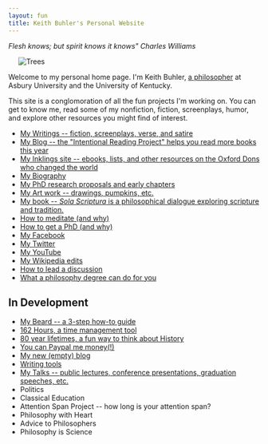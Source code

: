 ```yaml
---
layout: fun
title: Keith Buhler's Personal Website
---
```


*Flesh knows; but spirit knows it knows" Charles Williams*

<img src="http://lorempixel.com/image_output/nature-q-c-800-450-8.jpg" alt="Trees" align="center" hspace="20">

Welcome to my personal home page. I'm Keith Buhler, [a philosopher](/) at Asbury University and the University of Kentucky. 

This site is a conglomoration of all the fun projects I'm working on. You can get to know me, read some of my nonfiction, fiction, screenplays, humor, and explore other resources you might find of interest. 

* [My Writings -- fiction, screenplays, verse, and satire](/fun/writings) 
* [My Blog -- the "Intentional Reading Project" helps you read more books this year](http://www.readingintentionally.com)
* [My Inklings site -- ebooks, lists, and other resources on the Oxford Dons who changed the world](/fun/inklings) 
* [My Biography](/fun/bio)
* [My PhD research proposals and early chapters](/fun/phd)
* [My Art work -- drawings, pumpkins, etc.](/fun/art)
* [My book -- *Sola Scriptura* is a philosophical dialogue exploring scripture and tradition.](http://www.amazon.com/Sola-Scriptura-Dialogue-Keith-Buhler-ebook/dp/B009N27L12/ref=sr_1_9?ie=UTF8&qid=1401301911&sr=8-9&keywords=sola+scriptura)
* [How to meditate (and why)](/fun/meditation)
* [How to get a PhD (and why)](/fun/phd-how-to) 
* [My Facebook](http://www.facebook.com/kedbuhler/)
* [My Twitter](https://twitter.com/Keith_Buhler) 
* [My YouTube](https://www.youtube.com/channel/UCDxfeT2v6-kFM12T7zD-K9Q)
* [My Wikipedia edits](http://en.wikipedia.org/wiki/User:CircularReason)
* [How to lead a discussion](http://www.wikihow.com/Lead-a-Discussion)
* [What a philosophy degree can do for you](/fun/philosophy-major)

## In Development ##

* [My Beard -- a 3-step how-to guide](/fun/beard)
* [162 Hours, a time management tool](http://keithbuhler.com/goals/)
* [80 year lifetimes, a fun way to think about History](https://docs.google.com/spreadsheets/d/1ZitnTtYNZLmUsKcQ0vu_cdzm_Plj5nupiyDrJEn4VV0/edit#gid=0)
* [You can Paypal me money(!)](https://www.paypal.me/keithbuhler)
* [My new (empty) blog](http://keithbuhler.github.io./blog)
* [Writing tools](/fun/writing-tools)
* [My Talks -- public lectures, conference presentations, graduation speeches, etc. ](/fun/speaking)
* Politics
* Classical Education
* Attention Span Project -- how long is your attention span?
* Philosophy with Heart
* Advice to Philosophers
* Philosophy is Science 